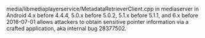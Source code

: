 media/libmediaplayerservice/MetadataRetrieverClient.cpp in mediaserver in Android 4.x before 4.4.4, 5.0.x before 5.0.2, 5.1.x before 5.1.1, and 6.x before 2016-07-01 allows attackers to obtain sensitive pointer information via a crafted application, aka internal bug 28377502.